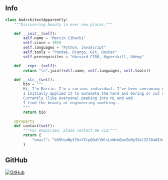 ## Info
```python
class AnArchitectApparently:
    """Discovering beauty in ever new places."""

    def __init__(self):
        self.name = "Marcin Cihocki"
        self.since = 2019
        self.languages = "Python, JavaScript"
        self.tools = "Pandas, Django, Git, Docker"
        self.prerequisites = "Harvard CS50, Hyperskill, Udemy"

    def __repr__(self):
        return "\n".join((self.name, self.languages, self.tools))

    def __str__(self):
        bio = """
        Hi, I'm Marcin. I'm a curious individual. I've been consuming code for a few years.
        I initially applied it to automate the hard and boring or cut design & construction related corners.
        Currently (like everyone) peeking into ML and web. 
        I find the beauty of engineering soothing..
        """
        return bio

    @property
    def contact(self):
        """For enquiries, plase contact me via:"""
        return {
            "email": "bS5hLmNpY2hvY2tpQGdtYWlsLmNvbQooZm9yIGxlZ2l0aW1hdGUgcHVycG9zZXMgb25seSk="
        }
```

## GitHub

<a href="https://github.com/cinkovic">
  <img align="center" src="https://github-readme-stats.vercel.app/api?username=cinkovic&show_icons=true&line_height=27&count_private=true&theme=radical&hide=contribs" alt="GitHub" />
</a>
